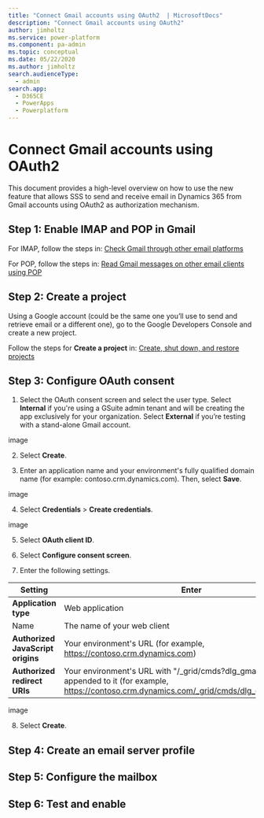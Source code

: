 ```yaml
---
title: "Connect Gmail accounts using OAuth2  | MicrosoftDocs"
description: "Connect Gmail accounts using OAuth2"
author: jimholtz
ms.service: power-platform
ms.component: pa-admin
ms.topic: conceptual
ms.date: 05/22/2020
ms.author: jimholtz
search.audienceType: 
  - admin
search.app: 
  - D365CE
  - PowerApps
  - Powerplatform
---
```

# Connect Gmail accounts using OAuth2 

This document provides a high-level overview on how to use the new feature that allows SSS to send and receive email in Dynamics 365 from Gmail accounts using OAuth2 as authorization mechanism.

## Step 1: Enable IMAP and POP in Gmail

For IMAP, follow the steps in: [Check Gmail through other email platforms](https://support.google.com/mail/answer/7126229)

For POP, follow the steps in: [Read Gmail messages on other email clients using POP](https://support.google.com/mail/answer/7104828)

## Step 2: Create a project

Using a Google account (could be the same one you’ll use to send and retrieve email or a different one), go to the Google Developers Console and create a new project.

Follow the steps for **Create a project** in: [Create, shut down, and restore projects ](https://support.google.com/googleapi/answer/6251787)

## Step 3: Configure OAuth consent 

1. Select the OAuth consent screen and select the user type. Select **Internal** if you're using a GSuite admin tenant and will be creating the app exclusively for your organization. Select **External** if you’re testing with a stand-alone Gmail account. 

image

2. Select **Create**.

3. Enter an application name and your environment's fully qualified domain name (for example: contoso.crm.dynamics.com). Then, select **Save**.

image

4. Select **Credentials** > **Create credentials**.

image

5. Select **OAuth client ID**.

6. Select **Configure consent screen**.

7. Enter the following settings.


|Setting  |Enter  |
|---------|---------|
|**Application type**     | Web application         |
|Name     |  The name of your web client       |
|**Authorized JavaScript origins**     | Your environment's  URL (for example, https://contoso.crm.dynamics.com)        |
|**Authorized redirect URIs**     | Your environment's URL with "/_grid/cmds?dlg_gmailoauth.aspx" appended to it (for example, https://contoso.crm.dynamics.com/_grid/cmds/dlg_gmailoauth.aspx)        |

image

8. Select **Create**.


## Step 4: Create an email server profile


## Step 5: Configure the mailbox

## Step 6: Test and enable